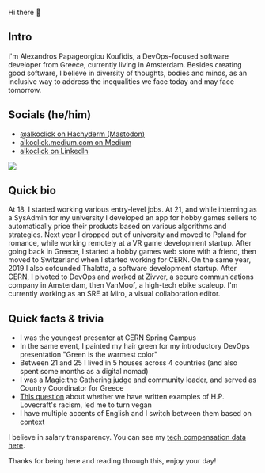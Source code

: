 Hi there 👋

## Intro
I'm Alexandros Papageorgiou Koufidis, a DevOps-focused software developer from Greece, currently living in Amsterdam. Besides creating good software, I believe in diversity of thoughts, bodies and minds, as an inclusive way to address the inequalities we face today and may face tomorrow. 

## Socials (he/him)
- [@alkoclick on Hachyderm (Mastodon)](https://hachyderm.io/@alkoclick)
- [alkoclick.medium.com on Medium](https://alkoclick.medium.com/)
- [alkoclick on LinkedIn](https://www.linkedin.com/in/alkoclick/)

![](https://github-readme-stats.vercel.app/api?username=alkoclick&show_icons=true&theme=solarized-light)

## Quick bio
At 18, I started working various entry-level jobs. At 21, and while interning as a SysAdmin for my university I developed an app for hobby games sellers to automatically price their products based on various algorithms and strategies. 
Next year I dropped out of university and moved to Poland for romance, while working remotely at a VR game development startup. 
After going back in Greece, I started a hobby games web store with a friend, then moved to Switzerland when I started working for CERN. 
On the same year, 2019 I also cofounded Thalatta, a software development startup. 
After CERN, I pivoted to DevOps and worked at Zivver, a secure communications company in Amsterdam, then VanMoof, a high-tech ebike scaleup.
I'm currently working as an SRE at Miro, a visual collaboration editor. 

## Quick facts & trivia
- I was the youngest presenter at CERN Spring Campus
- In the same event, I painted my hair green for my introductory DevOps presentation "Green is the warmest color"
- Between 21 and 25 I lived in 5 houses across 4 countries (and also spent some months as a digital nomad)
- I was a Magic:the Gathering judge and community leader, and served as Country Coordinator for Greece
- [This question](https://scifi.stackexchange.com/questions/226541/what-are-some-examples-of-lovecrafts-racism-in-his-published-short-stories) about whether we have written examples of H.P. Lovecraft's racism, led me to turn vegan
- I have multiple accents of English and I switch between them based on context

I believe in salary transparency. You can see my [tech compensation data here](./compensation.md).

Thanks for being here and reading through this, enjoy your day!

